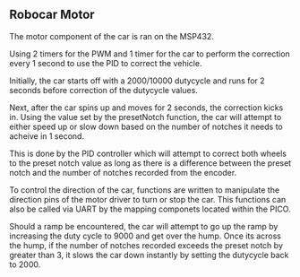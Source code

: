 ## Robocar Motor

The motor component of the car is ran on the MSP432.

Using 2 timers for the PWM and 1 timer for the car to perform the correction every 1 second to use the PID to correct the vehicle.

Initially, the car starts off with a 2000/10000 dutycycle and runs for 2 seconds before correction of the dutycycle values.

Next, after the car spins up and moves for 2 seconds, the correction kicks in. Using the value set by the presetNotch function, the car will attempt to either speed up or slow down based on the number of notches it needs to acheive in 1 second.

This is done by the PID controller which will attempt to correct both wheels to the preset notch value as long as there is a difference between the preset notch and the number of notches recorded from the encoder.

To control the direction of the car, functions are written to manipulate the direction pins of the motor driver to turn or stop the car. This functions can also be called via UART by the mapping componets located within the PICO.

Should a ramp be encountered, the car will attempt to go up the ramp by increasing the duty cycle to 9000 and get over the hump. Once its across the hump, if the number of notches recorded exceeds the preset notch by greater than 3, it slows the car down instantly by setting the dutycycle back to 2000.
